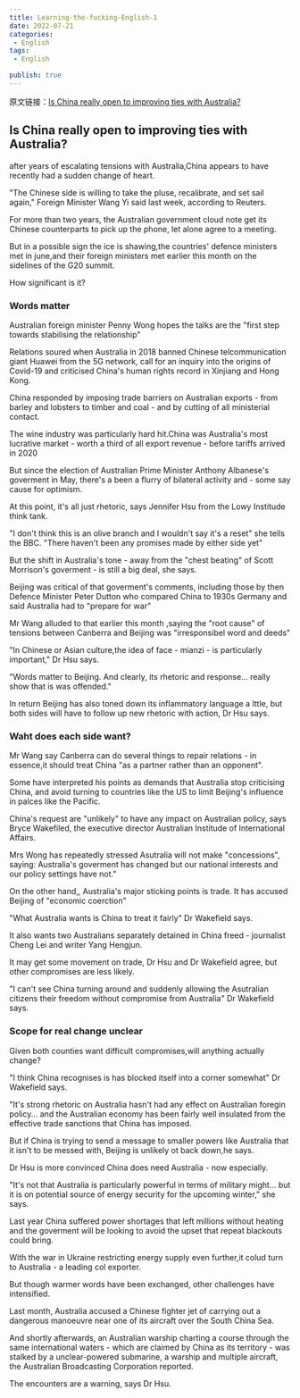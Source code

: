 ```yaml
---
title: Learning-the-fucking-English-1
date: 2022-07-21
categories:
 - English
tags:
 - English

publish: true
---
```


原文链接：[Is China really open to improving ties with Australia?](https://www.bbc.com/news/world-australia-62217398)

## Is China really open to improving ties with Australia?

after years of escalating tensions with Australia,China appears to have recently had a sudden change of heart.

"The Chinese side is willing to take the pluse, recalibrate, and set sail again," Foreign Minister Wang Yi said last week, according to Reuters.

For more than two years, the Australian government cloud note get its Chinese counterparts to pick up the phone, let alone agree to a meeting.


But in a possible sign the ice is shawing,the countries' defence ministers met in june,and their foreign ministers met earlier this month on the sidelines of the G20 summit.

How significant is it?


### Words matter

Australian foreign minister Penny Wong hopes the talks are the "first step towards stabilising the relationship"

Relations soured when Australia in 2018 banned Chinese telcommunication giant Huawei from the 5G network, call for an inquiry into the origins of Covid-19 and criticised China's human rights record in Xinjiang and Hong Kong.

China responded by imposing trade barriers on Australian exports - from barley and lobsters to timber and coal - and by cutting of all ministerial contact.

The wine industry was particularly hard hit.China was Australia's most lucrative market - worth a third of all export revenue - before tariffs arrived in 2020

But since the election of Australian Prime Minister Anthony Albanese's goverment in May, there's a been a flurry of bilateral activity and - some say cause for optimism.

At this point, it's all just rhetoric, says Jennifer Hsu from the Lowy Institude think tank.

"I don't think this is an olive branch and I wouldn't say it's a reset" she tells the BBC. "There haven't been any promises made by either side yet"

But the shift in Australia's tone - away from the "chest beating" of Scott Morrison's goverment - is still a big deal, she says.

Beijing was critical of that goverment's comments, including those by then Defence Minister Peter Dutton who compared China to 1930s Germany and said Australia had to "prepare for war"

Mr Wang alluded to that earlier this month ,saying the "root cause" of tensions between Canberra and Beijing was "irresponsibel word and deeds"

"In Chinese or Asian culture,the idea of face - mianzi - is particularly important," Dr Hsu says.

"Words matter to Beijing. And clearly, its rhetoric and response... really show that is was offended."

In return Beijing has also toned down its inflammatory language a lttle, but both sides will have to follow up new rhetoric with action, Dr Hsu says.



### Waht does each side want?

Mr Wang say Canberra can do several things to repair relations - in essence,it should treat China "as a partner rather than an opponent".

Some have interpreted his points as demands that Australia stop criticising China, and avoid turning to countries like the US to limit Beijing's influence in palces like the Pacific.

China's request are "unlikely" to have any impact on Australian policy, says Bryce Wakefiled, the executive director Australian Institude of International Affairs.


Mrs Wong has repeatedly stressed Asutralia will not make "concessions", saying: Australia's goverment has changed but our national interests and our policy settings have not."

On the other hand,, Australia's major sticking points is trade. It has accused Beijing of "economic coerction"

"What Australia wants is China to treat it fairly" Dr Wakefield says.

It also wants two Australians separately detained in China freed - journalist Cheng Lei and writer Yang Hengjun.

It may get some movement on trade, Dr Hsu and Dr Wakefield agree, but other compromises are less likely.

"I can't see China turning around and suddenly allowing the Asutralian citizens their freedom without compromise from Australia" Dr Wakefield says.

### Scope for real change unclear

Given both counties want difficult compromises,will anything actually change?

"I think China recognises is has blocked itself into a corner somewhat" Dr Wakefield says.

"It's strong rhetoric on Australia hasn't had any effect on Australian foregin policy... and the Australian economy has been fairly well insulated from the effective trade sanctions that China has imposed.

But if China is trying to send a message to smaller powers like Australia that it isn't to be messed with, Beijing is unlikely ot back down,he says.

Dr Hsu is more convinced China does need Australia - now especially.

"It's not that Australia is particularly powerful in terms of military might... but it is on potential source of energy security for the upcoming winter," she says.

Last year China suffered power shortages that left millions without heating and the goverment will be looking to avoid the upset that repeat blackouts could bring.

With the war in Ukraine restricting energy supply even further,it colud turn to Australia - a leading col exporter.

But though warmer words  have been exchanged, other challenges have intensified.

Last month, Australia accused a Chinese fighter jet of carrying out a dangerous manoeuvre near one of its aircraft over the South China Sea.

And shortly afterwards, an Australian warship charting a course through the same international waters - which are claimed by China as its territory - was stalked by a unclear-powered submarine, a warship and multiple aircraft, the Australian Broadcasting Corporation reported.

The encounters are a warning, says Dr Hsu.
